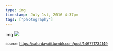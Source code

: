 ```yaml
---
type: img
timestamp: July 1st, 2016 4:37pm
tags: ["photography"]
---
```

img
<img src="https://saturdayxiii.github.io/media/146771734149.jpg"/>
                                                                                
                
                
                
                
                                
<small>source: https://saturdayxiii.tumblr.com/post/146771734149</small>